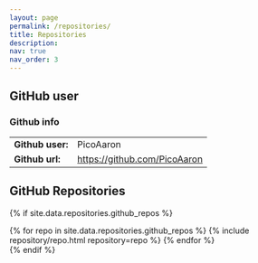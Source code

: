 ```yaml
---
layout: page
permalink: /repositories/
title: Repositories
description: 
nav: true
nav_order: 3
---
```


## GitHub user
<div class="cv">
  <div class="card mt-3 p-3">
    <h3 class="card-title font-weight-medium">Github info</h3>
    <table class="table table-sm table-borderless table-responsive">
      <tr>
        <td class="p-1 pr-2 font-weight-bold"><b>Github user: </b></td>
        <td class="p-1 pl-2 font-weight-light text">PicoAaron</td>
      </tr>
      <tr>
        <td class="p-1 pr-2 font-weight-bold"><b>Github url: </b></td>
        <td class="p-1 pl-2 font-weight-light text"><a href="https://github.com/PicoAaron">https://github.com/PicoAaron</a></td>
      </tr>
    </table>
  </div>
</div>

<!--
{% if site.data.repositories.github_users %}
<div class="repositories d-flex flex-wrap flex-md-row flex-column justify-content-between align-items-center">
  {% for user in site.data.repositories.github_users %}
    {% include repository/repo_user.html username=user %}
  {% endfor %}
</div>

---

{% if site.repo_trophies.enabled %}
{% for user in site.data.repositories.github_users %}
  {% if site.data.repositories.github_users.size > 1 %}
  <h4>{{ user }}</h4>
  {% endif %}
  <div class="repositories d-flex flex-wrap flex-md-row flex-column justify-content-between align-items-center">
  {% include repository/repo_trophies.html username=user %}
  </div>

  ---

{% endfor %}
{% endif %}
{% endif %}
-->


## GitHub Repositories

{% if site.data.repositories.github_repos %}
<div class="repositories d-flex flex-wrap flex-md-row flex-column justify-content-between align-items-center">
  {% for repo in site.data.repositories.github_repos %}
    {% include repository/repo.html repository=repo %}
  {% endfor %}
</div>
{% endif %}

